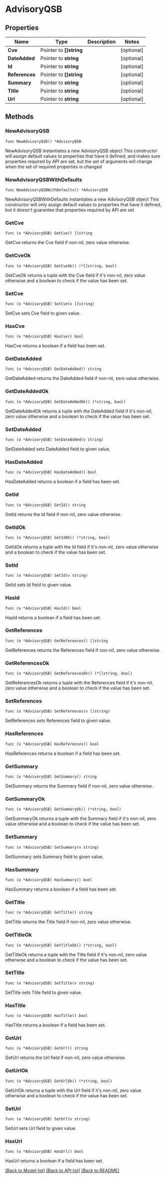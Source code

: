 # AdvisoryQSB

## Properties

Name | Type | Description | Notes
------------ | ------------- | ------------- | -------------
**Cve** | Pointer to **[]string** |  | [optional] 
**DateAdded** | Pointer to **string** |  | [optional] 
**Id** | Pointer to **string** |  | [optional] 
**References** | Pointer to **[]string** |  | [optional] 
**Summary** | Pointer to **string** |  | [optional] 
**Title** | Pointer to **string** |  | [optional] 
**Url** | Pointer to **string** |  | [optional] 

## Methods

### NewAdvisoryQSB

`func NewAdvisoryQSB() *AdvisoryQSB`

NewAdvisoryQSB instantiates a new AdvisoryQSB object
This constructor will assign default values to properties that have it defined,
and makes sure properties required by API are set, but the set of arguments
will change when the set of required properties is changed

### NewAdvisoryQSBWithDefaults

`func NewAdvisoryQSBWithDefaults() *AdvisoryQSB`

NewAdvisoryQSBWithDefaults instantiates a new AdvisoryQSB object
This constructor will only assign default values to properties that have it defined,
but it doesn't guarantee that properties required by API are set

### GetCve

`func (o *AdvisoryQSB) GetCve() []string`

GetCve returns the Cve field if non-nil, zero value otherwise.

### GetCveOk

`func (o *AdvisoryQSB) GetCveOk() (*[]string, bool)`

GetCveOk returns a tuple with the Cve field if it's non-nil, zero value otherwise
and a boolean to check if the value has been set.

### SetCve

`func (o *AdvisoryQSB) SetCve(v []string)`

SetCve sets Cve field to given value.

### HasCve

`func (o *AdvisoryQSB) HasCve() bool`

HasCve returns a boolean if a field has been set.

### GetDateAdded

`func (o *AdvisoryQSB) GetDateAdded() string`

GetDateAdded returns the DateAdded field if non-nil, zero value otherwise.

### GetDateAddedOk

`func (o *AdvisoryQSB) GetDateAddedOk() (*string, bool)`

GetDateAddedOk returns a tuple with the DateAdded field if it's non-nil, zero value otherwise
and a boolean to check if the value has been set.

### SetDateAdded

`func (o *AdvisoryQSB) SetDateAdded(v string)`

SetDateAdded sets DateAdded field to given value.

### HasDateAdded

`func (o *AdvisoryQSB) HasDateAdded() bool`

HasDateAdded returns a boolean if a field has been set.

### GetId

`func (o *AdvisoryQSB) GetId() string`

GetId returns the Id field if non-nil, zero value otherwise.

### GetIdOk

`func (o *AdvisoryQSB) GetIdOk() (*string, bool)`

GetIdOk returns a tuple with the Id field if it's non-nil, zero value otherwise
and a boolean to check if the value has been set.

### SetId

`func (o *AdvisoryQSB) SetId(v string)`

SetId sets Id field to given value.

### HasId

`func (o *AdvisoryQSB) HasId() bool`

HasId returns a boolean if a field has been set.

### GetReferences

`func (o *AdvisoryQSB) GetReferences() []string`

GetReferences returns the References field if non-nil, zero value otherwise.

### GetReferencesOk

`func (o *AdvisoryQSB) GetReferencesOk() (*[]string, bool)`

GetReferencesOk returns a tuple with the References field if it's non-nil, zero value otherwise
and a boolean to check if the value has been set.

### SetReferences

`func (o *AdvisoryQSB) SetReferences(v []string)`

SetReferences sets References field to given value.

### HasReferences

`func (o *AdvisoryQSB) HasReferences() bool`

HasReferences returns a boolean if a field has been set.

### GetSummary

`func (o *AdvisoryQSB) GetSummary() string`

GetSummary returns the Summary field if non-nil, zero value otherwise.

### GetSummaryOk

`func (o *AdvisoryQSB) GetSummaryOk() (*string, bool)`

GetSummaryOk returns a tuple with the Summary field if it's non-nil, zero value otherwise
and a boolean to check if the value has been set.

### SetSummary

`func (o *AdvisoryQSB) SetSummary(v string)`

SetSummary sets Summary field to given value.

### HasSummary

`func (o *AdvisoryQSB) HasSummary() bool`

HasSummary returns a boolean if a field has been set.

### GetTitle

`func (o *AdvisoryQSB) GetTitle() string`

GetTitle returns the Title field if non-nil, zero value otherwise.

### GetTitleOk

`func (o *AdvisoryQSB) GetTitleOk() (*string, bool)`

GetTitleOk returns a tuple with the Title field if it's non-nil, zero value otherwise
and a boolean to check if the value has been set.

### SetTitle

`func (o *AdvisoryQSB) SetTitle(v string)`

SetTitle sets Title field to given value.

### HasTitle

`func (o *AdvisoryQSB) HasTitle() bool`

HasTitle returns a boolean if a field has been set.

### GetUrl

`func (o *AdvisoryQSB) GetUrl() string`

GetUrl returns the Url field if non-nil, zero value otherwise.

### GetUrlOk

`func (o *AdvisoryQSB) GetUrlOk() (*string, bool)`

GetUrlOk returns a tuple with the Url field if it's non-nil, zero value otherwise
and a boolean to check if the value has been set.

### SetUrl

`func (o *AdvisoryQSB) SetUrl(v string)`

SetUrl sets Url field to given value.

### HasUrl

`func (o *AdvisoryQSB) HasUrl() bool`

HasUrl returns a boolean if a field has been set.


[[Back to Model list]](../README.md#documentation-for-models) [[Back to API list]](../README.md#documentation-for-api-endpoints) [[Back to README]](../README.md)


